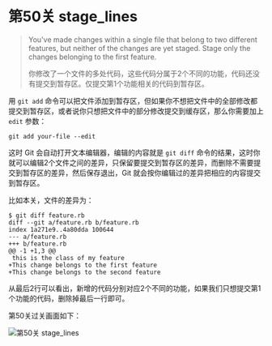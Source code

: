 
# 第50关 stage_lines

> You've made changes within a single file that belong to two different features, but neither of the changes are yet staged. Stage only the changes belonging to the first feature.
>
> 你修改了一个文件的多处代码，这些代码分属于2个不同的功能，代码还没有提交到暂存区。仅提交第1个功能相关的代码到暂存区。

用 `git add` 命令可以把文件添加到暂存区，但如果你不想把文件中的全部修改都提交到暂存区，或者说你只想把文件中的部分修改提交到缓存区，那么你需要加上 `edit` 参数：

```shell
git add your-file --edit
```

这时 Git 会自动打开文本编辑器，编辑的内容就是 `git diff` 命令的结果，这时你就可以编辑2个文件之间的差异，只保留要提交到暂存区的差异，而删除不需要提交到暂存区的差异，然后保存退出，Git 就会按你编辑过的差异把相应的内容提交到暂存区。

比如本关，文件的差异为：

```shell
$ git diff feature.rb
diff --git a/feature.rb b/feature.rb
index 1a271e9..4a80dda 100644
--- a/feature.rb
+++ b/feature.rb
@@ -1 +1,3 @@
 this is the class of my feature
+This change belongs to the first feature
+This change belongs to the second feature
```

从最后2行可以看出，新增的代码分别对应2个不同的功能，如果我们只想提交第1个功能的代码，删除掉最后一行即可。

第50关过关画面如下：

![第50关 stage_lines](../images/level-50-stage-lines.png)
